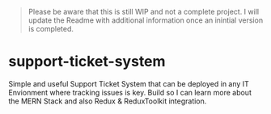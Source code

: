 > Please be aware that this is still WIP and not a complete project.
> I will update the Readme with additional information once an inintial version is completed.

# support-ticket-system
Simple and useful Support Ticket System that can be deployed in any IT Envionment where tracking issues is key. Build so I can learn more about the MERN Stack and also Redux & ReduxToolkit integration.